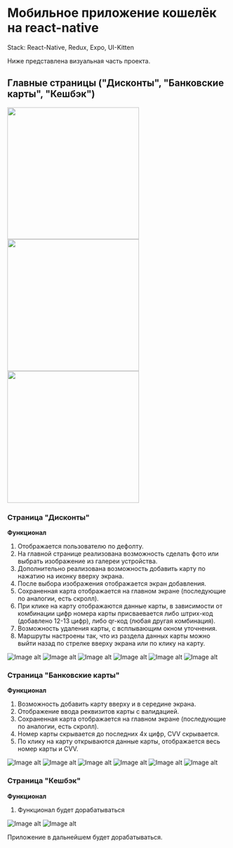 # Мобильное приложение кошелёк на react-native

Stack: React-Native, Redux, Expo, UI-Kitten

Ниже представлена визуальная часть проекта.

## Главные страницы ("Дисконты", "Банковские карты", "Кешбэк")
<img src="https://github.com/YaroslavLeyman/wallet-app-react-native/raw/master/assets/images/pages/DiscountPage.jpg" width="300" />
<img src="https://github.com/YaroslavLeyman/wallet-app-react-native/raw/master/assets/images/pages/BankPage.jpg" width="300" />
<img src="https://github.com/YaroslavLeyman/wallet-app-react-native/raw/master/assets/images/pages/CashBackPage.jpg" width="300" />

### Страница "Дисконты"

**Функционал**
1. Отображается пользователю по дефолту.
2. На главной странице реализована возможность сделать фото или выбрать изображение из галереи устройства.
3. Дополнительно реализована возможность добавить карту по нажатию на иконку вверху экрана.
4. После выбора изображения отображается экран добавления.
5. Сохраненная карта отображается на главном экране (последующие по аналогии, есть скролл).
6. При клике на карту отображаются данные карты, в зависимости от комбинации цифр номера карты присваевается либо штрих-код (добавлено 12-13 цифр), либо qr-код (любая другая комбинация).
7. Возможность удаления карты, с всплывающим окном уточнения.
8. Маршруты настроены так, что из раздела данных карты можно выйти назад по стрелке вверху экрана или по клику на карту.

![Image alt](https://github.com/YaroslavLeyman/wallet-app-react-native/raw/master/assets/images/discount/DiscountPage.jpg)
![Image alt](https://github.com/YaroslavLeyman/wallet-app-react-native/raw/master/assets/images/discount/1.jpg)
![Image alt](https://github.com/YaroslavLeyman/wallet-app-react-native/raw/master/assets/images/discount/2.jpg)
![Image alt](https://github.com/YaroslavLeyman/wallet-app-react-native/raw/master/assets/images/discount/3.jpg)
![Image alt](https://github.com/YaroslavLeyman/wallet-app-react-native/raw/master/assets/images/discount/4.jpg)
![Image alt](https://github.com/YaroslavLeyman/wallet-app-react-native/raw/master/assets/images/discount/5.jpg)

### Страница "Банковские карты"

**Функционал**
1. Возможность добавить карту вверху и в середине экрана.
2. Отображение ввода реквизитов карты с валидацией.
3. Сохраненная карта отображается на главном экране (последующие по аналогии, есть скролл).
4. Номер карты скрывается до последних 4х цифр, CVV скрывается.
5. По клику на карту открываются данные карты, отображается весь номер карты и CVV.

![Image alt](https://github.com/YaroslavLeyman/wallet-app-react-native/raw/master/assets/images/bank/BankPage.jpg)
![Image alt](https://github.com/YaroslavLeyman/wallet-app-react-native/raw/master/assets/images/bank/1.jpg)
![Image alt](https://github.com/YaroslavLeyman/wallet-app-react-native/raw/master/assets/images/bank/2.jpg)
![Image alt](https://github.com/YaroslavLeyman/wallet-app-react-native/raw/master/assets/images/bank/3.jpg)
![Image alt](https://github.com/YaroslavLeyman/wallet-app-react-native/raw/master/assets/images/bank/4.jpg)
![Image alt](https://github.com/YaroslavLeyman/wallet-app-react-native/raw/master/assets/images/bank/5.jpg)

### Страница "Кешбэк"

**Функционал**
1. Функционал будет дорабатываться

![Image alt](https://github.com/YaroslavLeyman/wallet-app-react-native/raw/master/assets/images/cashback/CashBackPage.jpg)
![Image alt](https://github.com/YaroslavLeyman/wallet-app-react-native/raw/master/assets/images/cashback/1.jpg)


Приложение в дальнейшем будет дорабатываться.
